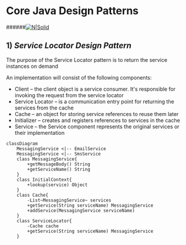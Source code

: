 # Core Java Design Patterns

######[![N|Solid](https://1000logos.net/wp-content/uploads/2020/09/Java-Logo.png)](https://nodesource.com/products/nsolid)

## 1) _Service Locator Design Pattern_

The purpose of the Service Locator pattern is to return the service instances on demand

An implementation will consist of the following components:

- Client – the client object is a service consumer. It's responsible for invoking the request from the service locator
- Service Locator – is a communication entry point for returning the services from the cache
- Cache – an object for storing service references to reuse them later
- Initializer – creates and registers references to services in the cache
- Service – the Service component represents the original services or their implementation


```mermaid
classDiagram
    MessagingService <|-- EmailService
    MessagingService <|-- SmsService
    class MessagingService{
        +getMessageBody() String
        +getServiceName() String
    }
    class InitialContext{
        +lookup(service) Object
    }
    class Cache{
        -List~MessagingService~ services
        +getService(String serviceName) MessagingService
        +addService(MessagingService serviceName)
    }
    class ServiceLocator{
        -Cache cache
        +getService(String serviceName) MessagingService
    }